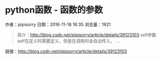 # python函数 - 函数的参数
作者：pipisorry
日期：2016-11-18 16:35
浏览量：1921
> 简介：http://blog.csdn.net/pipisorry/article/details/39123103        self参数    self在定义时需要定义，但是在调用时会自动传入。  ...

 链接：http://blog.csdn.net/pipisorry/article/details/39123103
